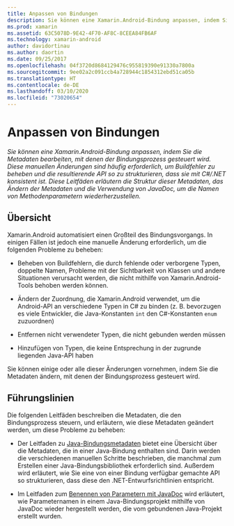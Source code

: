 ```yaml
---
title: Anpassen von Bindungen
description: Sie können eine Xamarin.Android-Bindung anpassen, indem Sie die Metadaten bearbeiten, mit denen der Bindungsprozess gesteuert wird. Diese manuellen Änderungen sind häufig erforderlich, um Buildfehler zu beheben und die resultierende API so zu strukturieren, dass sie mit C#/.NET konsistent ist. Diese Leitfäden erläutern die Struktur dieser Metadaten, das Ändern der Metadaten und die Verwendung von JavaDoc, um die Namen von Methodenparametern wiederherzustellen.
ms.prod: xamarin
ms.assetid: 63C5078D-9E42-4F70-AF8C-8CEEA84FB6AF
ms.technology: xamarin-android
author: davidortinau
ms.author: daortin
ms.date: 09/25/2017
ms.openlocfilehash: 04f3720d8684129476c955819390e91330a7800a
ms.sourcegitcommit: 9ee02a2c091ccb4a728944c1854312ebd51ca05b
ms.translationtype: HT
ms.contentlocale: de-DE
ms.lasthandoff: 03/10/2020
ms.locfileid: "73020654"
---
```

# <a name="customizing-bindings"></a>Anpassen von Bindungen

_Sie können eine Xamarin.Android-Bindung anpassen, indem Sie die Metadaten bearbeiten, mit denen der Bindungsprozess gesteuert wird. Diese manuellen Änderungen sind häufig erforderlich, um Buildfehler zu beheben und die resultierende API so zu strukturieren, dass sie mit C#/.NET konsistent ist. Diese Leitfäden erläutern die Struktur dieser Metadaten, das Ändern der Metadaten und die Verwendung von JavaDoc, um die Namen von Methodenparametern wiederherzustellen._

## <a name="overview"></a>Übersicht

Xamarin.Android automatisiert einen Großteil des Bindungsvorgangs. In einigen Fällen ist jedoch eine manuelle Änderung erforderlich, um die folgenden Probleme zu beheben:

- Beheben von Buildfehlern, die durch fehlende oder verborgene Typen, doppelte Namen, Probleme mit der Sichtbarkeit von Klassen und andere Situationen verursacht werden, die nicht mithilfe von Xamarin.Android-Tools behoben werden können. 

- Ändern der Zuordnung, die Xamarin.Android verwendet, um die Android-API an verschiedene Typen in C# zu binden (z. B. bevorzugen es viele Entwickler, die Java-Konstanten `int` den C#-Konstanten `enum` zuzuordnen)

- Entfernen nicht verwendeter Typen, die nicht gebunden werden müssen 

- Hinzufügen von Typen, die keine Entsprechung in der zugrunde liegenden Java-API haben 

Sie können einige oder alle dieser Änderungen vornehmen, indem Sie die Metadaten ändern, mit denen der Bindungsprozess gesteuert wird.

## <a name="guides"></a>Führungslinien

Die folgenden Leitfäden beschreiben die Metadaten, die den Bindungsprozess steuern, und erläutern, wie diese Metadaten geändert werden, um diese Probleme zu beheben:

- Der Leitfaden zu [Java-Bindungsmetadaten](~/android/platform/binding-java-library/customizing-bindings/java-bindings-metadata.md) bietet eine Übersicht über die Metadaten, die in einer Java-Bindung enthalten sind.
    Darin werden die verschiedenen manuellen Schritte beschrieben, die manchmal zum Erstellen einer Java-Bindungsbibliothek erforderlich sind. Außerdem wird erläutert, wie Sie eine von einer Bindung verfügbar gemachte API so strukturieren, dass diese den .NET-Entwurfsrichtlinien entspricht.

- Im Leitfaden zum [Benennen von Parametern mit JavaDoc](~/android/platform/binding-java-library/customizing-bindings/naming-parameters-with-javadoc.md) wird erläutert, wie Parameternamen in einem Java-Bindungsprojekt mithilfe von JavaDoc wieder hergestellt werden, die vom gebundenen Java-Projekt erstellt wurden.
